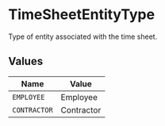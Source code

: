 # TimeSheetEntityType

Type of entity associated with the time sheet.


## Values

| Name         | Value        |
| ------------ | ------------ |
| `EMPLOYEE`   | Employee     |
| `CONTRACTOR` | Contractor   |